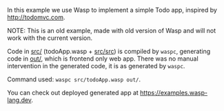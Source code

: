 In this example we use Wasp to implement a simple Todo app, inspired by http://todomvc.com.

NOTE: This is an old example, made with old version of Wasp and will not work with the current version.

Code in [src/](src/) (todoApp.wasp + [src/src](src/src)) is compiled by `waspc`, generating code in [out/](out/), which is frontend only web app. There was no manual intervention in the generated code, it is as generated by `waspc`.

Command used: `waspc src/todoApp.wasp out/`.

You can check out deployed generated app at https://examples.wasp-lang.dev.
